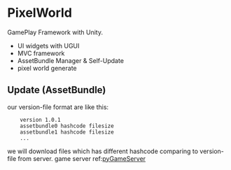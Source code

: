 # PixelWorld
GamePlay Framework with Unity. 

* UI widgets with UGUI
* MVC framework
* AssetBundle Manager & Self-Update
* pixel world generate


## Update (AssetBundle)
our version-file format are like this:
```    
    version 1.0.1
    assetbundle0 hashcode filesize
    assetbundle1 hashcode filesize
    ...

```
we will download files which has different hashcode comparing to version-file from server.
game server ref:[pyGameServer](https://github.com/AdamWu/pyGameServer)


